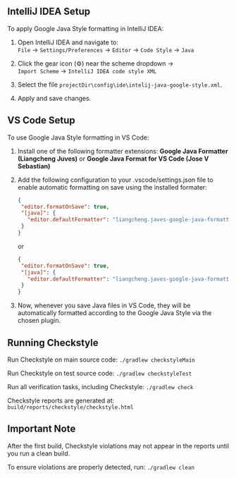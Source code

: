 ## IntelliJ IDEA Setup

To apply Google Java Style formatting in IntelliJ IDEA:

1. Open IntelliJ IDEA and navigate to:  
   `File` → `Settings/Preferences` →
   `Editor` → `Code Style` → `Java`

2. Click the gear icon (⚙) near the scheme dropdown →  
   `Import Scheme` → `IntelliJ IDEA code style XML`

3. Select the file `projectDir\config\ide\intelij-java-google-style.xml`.

4. Apply and save changes.

## VS Code Setup

To use Google Java Style formatting in VS Code:

1. Install one of the following formatter extensions:
   **Google Java Formatter (Liangcheng Juves)**
   or
   **Google Java Format for VS Code (Jose V Sebastian)**

2. Add the following configuration to your .vscode/settings.json file
   to enable automatic formatting on save using the installed formater:

   ```json
   {
    "editor.formatOnSave": true,
    "[java]": {
      "editor.defaultFormatter": "liangcheng.javes-google-java-formatter" 
    }
   }
   ```
   or
   ```json
   {
    "editor.formatOnSave": true,
    "[java]": {
      "editor.defaultFormatter": "liangcheng.javes-google-java-formatter"
    }
   }
   ```


3. Now, whenever you save Java files in VS Code, they will be automatically formatted 
   according to the Google Java Style via the chosen plugin.

## Running Checkstyle

Run Checkstyle on main source code:
`./gradlew checkstyleMain`

Run Checkstyle on test source code:
`./gradlew checkstyleTest`

Run all verification tasks, including Checkstyle:
`./gradlew check`

Checkstyle reports are generated at:
`build/reports/checkstyle/checkstyle.html`

## Important Note

After the first build, Checkstyle violations may not appear
in the reports until you run a clean build.

To ensure violations are properly detected, run:
`./gradlew clean`